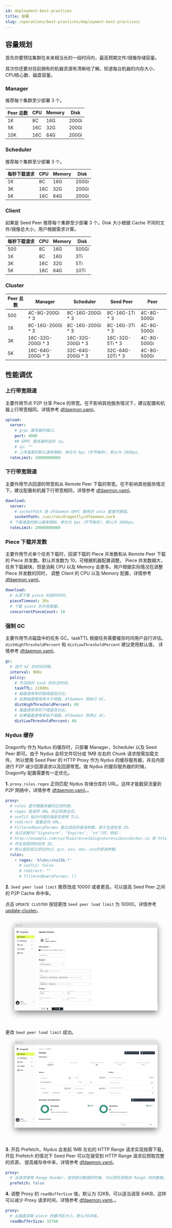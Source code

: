 ```yaml
---
id: deployment-best-practices
title: 部署
slug: /operations/best-practices/deployment-best-practices/
---
```


## 容量规划

首先你要预估集群在未来相当长的一段时间内，最高预期文件/镜像存储容量。

其次你还要对目前拥有的机器资源有清晰地了解。知道每台机器的内存大小、CPU核心数、磁盘容量。

### Manager

推荐每个集群至少部署 3 个。

<!-- markdownlint-disable -->

| Peer 总数 | CPU | Memory | Disk  |
| --------- | --- | ------ | ----- |
| 1K        | 8C  | 16G    | 200Gi |
| 5K        | 16C | 32G    | 200Gi |
| 10K       | 16C | 64G    | 200Gi |

<!-- markdownlint-restore -->

### Scheduler

推荐每个集群至少部署 3 个。

<!-- markdownlint-disable -->

| 每秒下载请求 | CPU | Memory | Disk  |
| ------------ | --- | ------ | ----- |
| 1K           | 8C  | 16G    | 200Gi |
| 3K           | 16C | 32G    | 200Gi |
| 5K           | 16C | 64G    | 200Gi |

<!-- markdownlint-restore -->

### Client

如果是 Seed Peer 推荐每个集群至少部署 3 个。Disk 大小根据 Cache 不同的文件/镜像总大小，用户根据需求计算。

<!-- markdownlint-disable -->

| 每秒下载请求 | CPU | Memory | Disk  |
| ------------ | --- | ------ | ----- |
| 500          | 8C  | 16G    | 500Gi |
| 1K           | 8C  | 16G    | 3Ti   |
| 3K           | 16C | 32G    | 5Ti   |
| 5K           | 16C | 64G    | 10Ti  |

<!-- markdownlint-restore -->

### Cluster

<!-- markdownlint-disable -->

| Peer 总数 | Manager            | Scheduler          | Seed Peer         | Peer        |
| --------- | ------------------ | ------------------ | ----------------- | ----------- |
| 500       | 4C-8G-200Gi \* 3   | 8C-16G-200Gi \* 3  | 8C-16G-1Ti \* 3   | 4C-8G-500Gi |
| 1K        | 8C-16G-200Gi \* 3  | 8C-16G-200Gi \* 3  | 8C-16G-3Ti \* 3   | 4C-8G-500Gi |
| 3K        | 16C-32G-200Gi \* 3 | 16C-32G-200Gi \* 3 | 16C-32G-5Ti \* 3  | 4C-8G-500Gi |
| 5K        | 16C-64G-200Gi \* 3 | 32C-64G-200Gi \* 3 | 32C-64G-10Ti \* 3 | 4C-8G-500Gi |

<!-- markdownlint-restore -->

## 性能调优

### 上行带宽限速

主要作用节点 P2P 分享 Piece 的带宽。在不影响其他服务情况下，建议配置和机器上行带宽相同，详情参考 [dfdaemon.yaml](../../reference/configuration/client/dfdaemon.md)。

```yaml
upload:
  server:
    # grpc 服务器的端口。
    port: 4000
    ## GRPC 服务器的监听 ip。
    # ip: ""
    # 上传速度的默认速率限制，单位为 bps（字节每秒），默认为 20Gbps。
  rateLimit: 20000000000
```

### 下行带宽限速

主要作用节点回源的带宽和从 Remote Peer 下载的带宽。在不影响其他服务情况下，建议配置和机器下行带宽相同，详情参考 [dfdaemon.yaml](../../reference/configuration/client/dfdaemon.md)。

```yaml
download:
  server:
    # socketPath 是 dfdaemon GRPC 服务的 unix 套接字路径。
    socketPath: /var/run/dragonfly/dfdaemon.sock
  # 下载速度的默认速率限制，单位为 bps（字节每秒），默认为 20Gbps。
  rateLimit: 20000000000
```

### Piece 下载并发数

主要作用节点单个任务下载时，回源下载的 Piece 并发数和从 Remote Peer 下载的 Piece 并发数。默认并发数为 10，可根据机器配置调整。
Piece 并发数越大，任务下载越快，但是消耗 CPU 以及 Memory 会更多。用户根据实际情况在调整 Piece 并发数的同时，
调整 Client 的 CPU 以及 Memory 配置，详情参考 [dfdaemon.yaml](../../reference/configuration/client/dfdaemon.md)。

```yaml
download:
  # 从源下载 piece 的超时时间。
  pieceTimeout: 30s
  # 下载 piece 的并发数量。
  concurrentPieceCount: 10
```

### 强制 GC

主要作用节点磁盘中的任务 GC，taskTTL 根据任务需要缓存时间用户自行评估。`distHighThresholdPercent` 和 `distLowThresholdPercent` 建议使用默认值，
详情参考 [dfdaemon.yaml](../../reference/configuration/client/dfdaemon.md)。

```yaml
gc:
  # 进行 GC 的时间间隔。
  interval: 900s
  policy:
    # 不活跃的 task 的存活时间。
    taskTTL: 21600s
    # 磁盘使用率的高阈值百分比。
    # 如果磁盘使用率大于阈值，dfdaemon 将执行 GC。
    distHighThresholdPercent: 80
    # 磁盘使用率的下阈值百分比。
    # 如果磁盘使用率低于阈值，dfdaemon 将停止 GC。
    distLowThresholdPercent: 60
```

### Nydus 缓存

Dragonfly 作为 Nydus 的缓存时，只部署 Manager，Scheduler 以及 Seed Peer 即可。由于 Nydus 会将文件切分成 1MB 左右的 Chunk 请求按需加载文件。
所以使用 Seed Peer 的 HTTP Proxy 作为 Nydus 的缓存服务器，并且内部进行 P2P 减少回源请求以及回源带宽。做 Nydus 的缓存服务器的时候，Dragonfly 配置需要有一定优化。

**1.** `proxy.rules.regex` 正则匹配 Nydus 存储仓库的 URL。这样才能截获流量到 P2P 网络中，详情参考 [dfdaemon.yaml](../../reference/configuration/client/dfdaemon.md)。。

```yaml
proxy:
  # rules 是代理服务器的正则列表。
  # regex 是请求 URL 的正则表达式。
  # useTLS 指示代理后端是否使用 TLS。
  # redirect 是重定向 URL。
  # FilteredQueryParams 是过滤后的查询参数，用于生成任务 ID。
  # 当过滤器为["Signature", "Expires", "ns"]时，例如：
  # http://example.com/xyz?Expires=e1&Signature=s1&ns=docker.io 和 http://example.com/xyz?Expires=e2&Signature=s2&ns=docker.io
  # 将生成相同的任务 ID.
  # 默认值包括过滤后的s3、gcs、oss、obs、cos的查询参数。
  rules:
    - regex: 'blobs/sha256.*'
      # useTLS: false
      # redirect: ""
      # filteredQueryParams: []
```

**2.** `Seed peer load limit` 推荐改成 10000 或者更高，可以提高 Seed Peer 之间的 P2P Cache 命中率。

点击 `UPDATE CLUSTER` 按钮更改 `Seed peer load limit` 为 10000。详情参考 [update-cluster](https://d7y.io/docs/next/advanced-guides/web-console/cluster/#update-cluster)。

![update-cluster](../../resource/operations/best-practices/deployment-best-practices/update-cluster.png)

更改 `Seed peer load limit` 成功。
![cluster](../../resource/operations/best-practices/deployment-best-practices/cluster.png)

**3.** 开启 Prefetch，Nydus 会发起 1MB 左右的 HTTP Range 请求实现按需下载，开启 Prefetch 的情况下 Seed Peer 可以在接受到 HTTP Range 请求后预取完整的资源，
提高缓存命中率，详情参考 [dfdaemon.yaml](../../reference/configuration/client/dfdaemon.md)。

```yaml
proxy:
  # 当请求使用 Range Header，请求部分数据的时候，可以预先获取非 Range 内的数据。
  prefetch: false
```

**4.** 调整 Proxy 的 `readBufferSize` 值，默认为 32KB，可以适当调至 64KB，这样可以减少 Proxy 请求时间，详情参考 [dfdaemon.yaml](../../reference/configuration/client/dfdaemon.md)。。

```yaml
proxy:
  # 从磁盘读取 piece 的缓冲区大小，默认为32KB。
  readBufferSize: 32768
```
